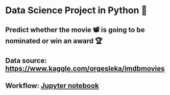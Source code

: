 # Data Science Project in Python 🐍

## Predict whether the movie 📽️ is going to be nominated or win an award 🏆

## Data source: https://www.kaggle.com/orgesleka/imdbmovies

## Workflow: [Jupyter notebook](IMDB_winner_nomination.ipynb)
